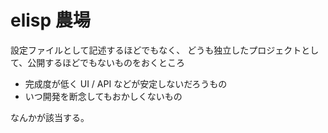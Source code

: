  elisp 農場
============

設定ファイルとして記述するほどでもなく、
どうも独立したプロジェクトとして、公開するほどでもないものをおくところ

  * 完成度が低く UI / API などが安定しないだろうもの
  * いつ開発を断念してもおかしくないもの

なんかが該当する。
